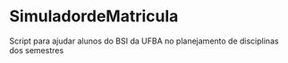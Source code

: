 # SimuladordeMatricula
 Script para ajudar alunos do BSI da UFBA no planejamento de disciplinas dos semestres

